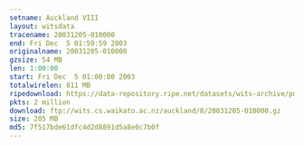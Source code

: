 ```yaml
---
setname: Auckland VIII
layout: witsdata
tracename: 20031205-010000
end: Fri Dec  5 01:59:59 2003
originalname: 20031205-010000
gzsize: 54 MB
len: 1:00:00
start: Fri Dec  5 01:00:00 2003
totalwirelen: 811 MB
ripedownload: https://data-repository.ripe.net/datasets/wits-archive/pma/long/auck/8//20031205-010000.gz
pkts: 2 million
download: ftp://wits.cs.waikato.ac.nz/auckland/8/20031205-010000.gz
size: 205 MB
md5: 7f517bde61dfc4d2d8891d5a8e0c7b0f
---
```

